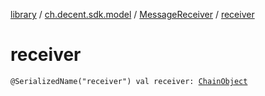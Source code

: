 [library](../../index.md) / [ch.decent.sdk.model](../index.md) / [MessageReceiver](index.md) / [receiver](./receiver.md)

# receiver

`@SerializedName("receiver") val receiver: `[`ChainObject`](../-chain-object/index.md)